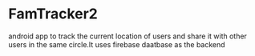 # FamTracker2
android app to track the current location of users and share it with other users in the same circle.It uses firebase daatbase as the backend
